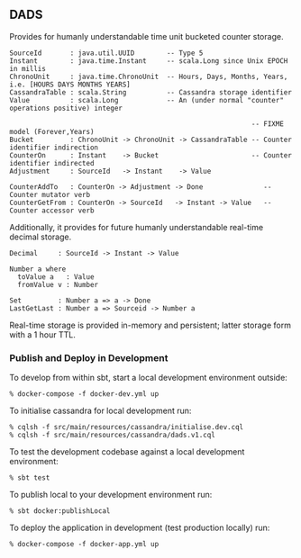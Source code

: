 ## DADS

Provides for humanly understandable time unit bucketed counter storage.

```
SourceId       : java.util.UUID        -- Type 5
Instant        : java.time.Instant     -- scala.Long since Unix EPOCH in millis
ChronoUnit     : java.time.ChronoUnit  -- Hours, Days, Months, Years, i.e. [HOURS DAYS MONTHS YEARS]                                       
CassandraTable : scala.String          -- Cassandra storage identifier
Value          : scala.Long            -- An (under normal "counter" operations positive) integer

                                                            -- FIXME model (Forever,Years)
Bucket         : ChronoUnit -> ChronoUnit -> CassandraTable -- Counter identifier indirection
CounterOn      : Instant    -> Bucket                       -- Counter identifier indirected
Adjustment     : SourceId   -> Instant    -> Value

CounterAddTo   : CounterOn -> Adjustment -> Done               -- Counter mutator verb 
CounterGetFrom : CounterOn -> SourceId   -> Instant -> Value   -- Counter accessor verb
```

Additionally, it provides for future humanly understandable real-time decimal storage.

```
Decimal     : SourceId -> Instant -> Value

Number a where
  toValue a   : Value
  fromValue v : Number

Set         : Number a => a -> Done
LastGetLast : Number a => Sourceid -> Number a
```

Real-time storage is provided in-memory and persistent; latter storage form with a 1 hour TTL. 

### Publish and Deploy in Development

To develop from within sbt, start a local development environment outside:

```
% docker-compose -f docker-dev.yml up
```

To initialise cassandra for local development run:

```
% cqlsh -f src/main/resources/cassandra/initialise.dev.cql
% cqlsh -f src/main/resources/cassandra/dads.v1.cql
```

To test the development codebase against a local development environment:

```
% sbt test
```

To publish local to your development environment run:

```
% sbt docker:publishLocal
```

To deploy the application in development (test production locally) run:

```
% docker-compose -f docker-app.yml up
```